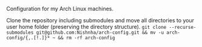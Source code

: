 Configuration for my Arch Linux machines.

Clone the repository including submodules and move all directories to your user home folder (preserving the directory structure).
`git clone --recurse-submodules git@github.com:Nishnha/arch-config.git &&
mv -u arch-config/{,.[!.]}* ~ &&
rm -rf arch-config`
